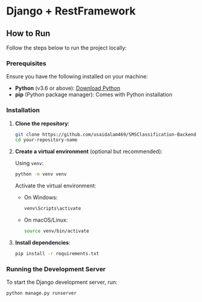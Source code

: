 # Django + RestFramework
## How to Run

Follow the steps below to run the project locally:

### Prerequisites

Ensure you have the following installed on your machine:
- **Python** (v3.6 or above): [Download Python](https://www.python.org/downloads/)
- **pip** (Python package manager): Comes with Python installation

### Installation

1. **Clone the repository**:

    ```bash
    git clone https://github.com/usaidalam469/SMSClassification-Backend.git
    cd your-repository-name
    ```

2. **Create a virtual environment** (optional but recommended):

    Using `venv`:

    ```bash
    python -m venv venv
    ```

    Activate the virtual environment:

    - On Windows:

        ```bash
        venv\Scripts\activate
        ```

    - On macOS/Linux:

        ```bash
        source venv/bin/activate
        ```

3. **Install dependencies**:

    ```bash
    pip install -r requirements.txt
    ```

### Running the Development Server

To start the Django development server, run:

```bash
python manage.py runserver

